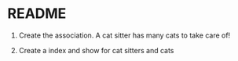 # README

1. Create the association. A cat sitter has many cats to take care of!

2. Create a index and show for cat sitters and cats
